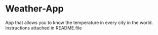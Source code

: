 # Weather-App
App that allows you to know the temperature in every city in the world. Instructions attached in README.file
